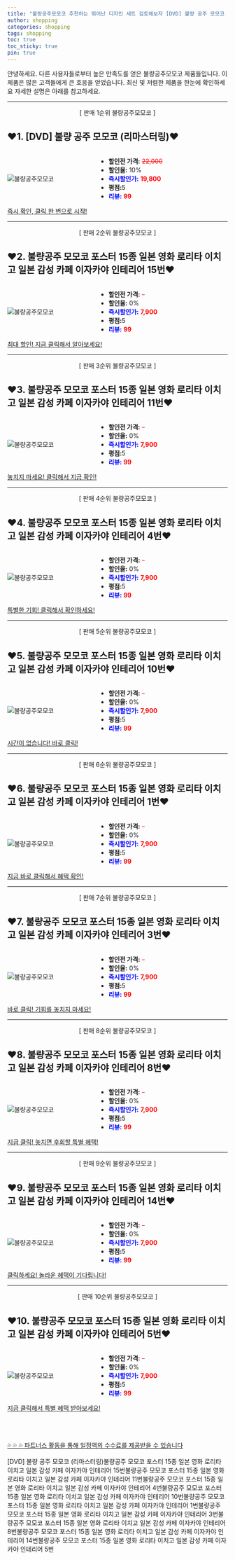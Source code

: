 ```yaml
---
title: "불량공주모모코 추천하는 뛰어난 디자인 세트 검토해보자 [DVD] 불량 공주 모모코 (리마스터링)"
author: shopping
categories: shopping
tags: shopping
toc: true
toc_sticky: true
pin: true
---
```

안녕하세요. 다른 사용자들로부터 높은 만족도를 얻은 불량공주모모코 제품들입니다. 이 제품은 많은 고객들에게 큰 호응을 얻었습니다. 최신 및 저렴한 제품을 한눈에 확인하세요 자세한 설명은 아래를 참고하세요.

---
<p class="toplist" style="margin: 0 auto; display: block; width: fit-content;">[ 판매 1순위 불량공주모모코 ]</p>

<h2><strong>❤️1. [DVD] 불량 공주 모모코 (리마스터링)❤️</strong></h2>

<div style="display: flex; align-items: center;">
    <div style="flex: 0.4;">
        <img src="https://thumbnail10.coupangcdn.com/thumbnails/remote/230x230ex/image/vendor_inventory/419a/ae4ccec71dfe3e9f1bae745647752568fe1aa3d84b5982764275366897a9.png" alt="불량공주모모코" style="max-width: 100%;">
    </div>
    <div style="flex: 0.6; margin-left: 10px;">
        <ul>
            <li><strong>할인전 가격:</strong> <del style="color: red;">22,000</del></li>
            <li><strong>할인율:</strong> 10%</li>
            <li><span style='color:blue'><strong>즉시할인가:</strong></span> <span style='color:red'><strong>19,800</strong></span></li>
            <li><strong>평점:</strong>5</li>
            <li><span style='color:blue'><strong>리뷰:</strong></span> <span style='color:red'><strong>99</strong></span></li>
        </ul>
    </div>
</div>
<div class="center">
    <a href="https://selin100587001.github.io?lptag=AF9450613&subid=githubio&pageKey=119644677&traceid=V0-153&itemId=356574312&vendorItemId=3867968725" class="myButton">
        즉시 확인, 클릭 한 번으로 시작!
    </a>
</div>


---
<p class="toplist" style="margin: 0 auto; display: block; width: fit-content;">[ 판매 2순위 불량공주모모코 ]</p>

<h2><strong>❤️2. 불량공주 모모코 포스터 15종 일본 영화 로리타 이치고 일본 감성 카페 이자카야 인테리어 15번❤️</strong></h2>

<div style="display: flex; align-items: center;">
    <div style="flex: 0.4;">
        <img src="https://thumbnail7.coupangcdn.com/thumbnails/remote/230x230ex/image/vendor_inventory/3f66/d702860fdca68ccf5a6e7116ca7cb9bda0187a2f679b96627699209c1ce3.png" alt="불량공주모모코" style="max-width: 100%;">
    </div>
    <div style="flex: 0.6; margin-left: 10px;">
        <ul>
            <li><strong>할인전 가격:</strong> <del style="color: red;">-</del></li>
            <li><strong>할인율:</strong> 0%</li>
            <li><span style='color:blue'><strong>즉시할인가:</strong></span> <span style='color:red'><strong>7,900</strong></span></li>
            <li><strong>평점:</strong>5</li>
            <li><span style='color:blue'><strong>리뷰:</strong></span> <span style='color:red'><strong>99</strong></span></li>
        </ul>
    </div>
</div>
<div class="center">
    <a href="https://selin100587001.github.io?lptag=AF9450613&subid=githubio&pageKey=8253561477&traceid=V0-153&itemId=23765278512&vendorItemId=90789635734" class="myButton">
        최대 할인! 지금 클릭해서 알아보세요!
    </a>
</div>


---
<p class="toplist" style="margin: 0 auto; display: block; width: fit-content;">[ 판매 3순위 불량공주모모코 ]</p>

<h2><strong>❤️3. 불량공주 모모코 포스터 15종 일본 영화 로리타 이치고 일본 감성 카페 이자카야 인테리어 11번❤️</strong></h2>

<div style="display: flex; align-items: center;">
    <div style="flex: 0.4;">
        <img src="https://thumbnail7.coupangcdn.com/thumbnails/remote/230x230ex/image/vendor_inventory/3f66/d702860fdca68ccf5a6e7116ca7cb9bda0187a2f679b96627699209c1ce3.png" alt="불량공주모모코" style="max-width: 100%;">
    </div>
    <div style="flex: 0.6; margin-left: 10px;">
        <ul>
            <li><strong>할인전 가격:</strong> <del style="color: red;">-</del></li>
            <li><strong>할인율:</strong> 0%</li>
            <li><span style='color:blue'><strong>즉시할인가:</strong></span> <span style='color:red'><strong>7,900</strong></span></li>
            <li><strong>평점:</strong>5</li>
            <li><span style='color:blue'><strong>리뷰:</strong></span> <span style='color:red'><strong>99</strong></span></li>
        </ul>
    </div>
</div>
<div class="center">
    <a href="https://selin100587001.github.io?lptag=AF9450613&subid=githubio&pageKey=8253561477&traceid=V0-153&itemId=23765278483&vendorItemId=90789635635" class="myButton">
        놓치지 마세요! 클릭해서 지금 확인!
    </a>
</div>


---
<p class="toplist" style="margin: 0 auto; display: block; width: fit-content;">[ 판매 4순위 불량공주모모코 ]</p>

<h2><strong>❤️4. 불량공주 모모코 포스터 15종 일본 영화 로리타 이치고 일본 감성 카페 이자카야 인테리어 4번❤️</strong></h2>

<div style="display: flex; align-items: center;">
    <div style="flex: 0.4;">
        <img src="https://thumbnail7.coupangcdn.com/thumbnails/remote/230x230ex/image/vendor_inventory/3f66/d702860fdca68ccf5a6e7116ca7cb9bda0187a2f679b96627699209c1ce3.png" alt="불량공주모모코" style="max-width: 100%;">
    </div>
    <div style="flex: 0.6; margin-left: 10px;">
        <ul>
            <li><strong>할인전 가격:</strong> <del style="color: red;">-</del></li>
            <li><strong>할인율:</strong> 0%</li>
            <li><span style='color:blue'><strong>즉시할인가:</strong></span> <span style='color:red'><strong>7,900</strong></span></li>
            <li><strong>평점:</strong>5</li>
            <li><span style='color:blue'><strong>리뷰:</strong></span> <span style='color:red'><strong>99</strong></span></li>
        </ul>
    </div>
</div>
<div class="center">
    <a href="https://selin100587001.github.io?lptag=AF9450613&subid=githubio&pageKey=8253561477&traceid=V0-153&itemId=23765278460&vendorItemId=90789635510" class="myButton">
        특별한 기회! 클릭해서 확인하세요!
    </a>
</div>


---
<p class="toplist" style="margin: 0 auto; display: block; width: fit-content;">[ 판매 5순위 불량공주모모코 ]</p>

<h2><strong>❤️5. 불량공주 모모코 포스터 15종 일본 영화 로리타 이치고 일본 감성 카페 이자카야 인테리어 10번❤️</strong></h2>

<div style="display: flex; align-items: center;">
    <div style="flex: 0.4;">
        <img src="https://thumbnail7.coupangcdn.com/thumbnails/remote/230x230ex/image/vendor_inventory/3f66/d702860fdca68ccf5a6e7116ca7cb9bda0187a2f679b96627699209c1ce3.png" alt="불량공주모모코" style="max-width: 100%;">
    </div>
    <div style="flex: 0.6; margin-left: 10px;">
        <ul>
            <li><strong>할인전 가격:</strong> <del style="color: red;">-</del></li>
            <li><strong>할인율:</strong> 0%</li>
            <li><span style='color:blue'><strong>즉시할인가:</strong></span> <span style='color:red'><strong>7,900</strong></span></li>
            <li><strong>평점:</strong>5</li>
            <li><span style='color:blue'><strong>리뷰:</strong></span> <span style='color:red'><strong>99</strong></span></li>
        </ul>
    </div>
</div>
<div class="center">
    <a href="https://selin100587001.github.io?lptag=AF9450613&subid=githubio&pageKey=8253561477&traceid=V0-153&itemId=23765278479&vendorItemId=90789635613" class="myButton">
        시간이 없습니다! 바로 클릭!
    </a>
</div>


---
<p class="toplist" style="margin: 0 auto; display: block; width: fit-content;">[ 판매 6순위 불량공주모모코 ]</p>

<h2><strong>❤️6. 불량공주 모모코 포스터 15종 일본 영화 로리타 이치고 일본 감성 카페 이자카야 인테리어 1번❤️</strong></h2>

<div style="display: flex; align-items: center;">
    <div style="flex: 0.4;">
        <img src="https://thumbnail7.coupangcdn.com/thumbnails/remote/230x230ex/image/vendor_inventory/3f66/d702860fdca68ccf5a6e7116ca7cb9bda0187a2f679b96627699209c1ce3.png" alt="불량공주모모코" style="max-width: 100%;">
    </div>
    <div style="flex: 0.6; margin-left: 10px;">
        <ul>
            <li><strong>할인전 가격:</strong> <del style="color: red;">-</del></li>
            <li><strong>할인율:</strong> 0%</li>
            <li><span style='color:blue'><strong>즉시할인가:</strong></span> <span style='color:red'><strong>7,900</strong></span></li>
            <li><strong>평점:</strong>5</li>
            <li><span style='color:blue'><strong>리뷰:</strong></span> <span style='color:red'><strong>99</strong></span></li>
        </ul>
    </div>
</div>
<div class="center">
    <a href="https://selin100587001.github.io?lptag=AF9450613&subid=githubio&pageKey=8253561477&traceid=V0-153&itemId=23765278446&vendorItemId=90789635460" class="myButton">
        지금 바로 클릭해서 혜택 확인!
    </a>
</div>


---
<p class="toplist" style="margin: 0 auto; display: block; width: fit-content;">[ 판매 7순위 불량공주모모코 ]</p>

<h2><strong>❤️7. 불량공주 모모코 포스터 15종 일본 영화 로리타 이치고 일본 감성 카페 이자카야 인테리어 3번❤️</strong></h2>

<div style="display: flex; align-items: center;">
    <div style="flex: 0.4;">
        <img src="https://thumbnail7.coupangcdn.com/thumbnails/remote/230x230ex/image/vendor_inventory/3f66/d702860fdca68ccf5a6e7116ca7cb9bda0187a2f679b96627699209c1ce3.png" alt="불량공주모모코" style="max-width: 100%;">
    </div>
    <div style="flex: 0.6; margin-left: 10px;">
        <ul>
            <li><strong>할인전 가격:</strong> <del style="color: red;">-</del></li>
            <li><strong>할인율:</strong> 0%</li>
            <li><span style='color:blue'><strong>즉시할인가:</strong></span> <span style='color:red'><strong>7,900</strong></span></li>
            <li><strong>평점:</strong>5</li>
            <li><span style='color:blue'><strong>리뷰:</strong></span> <span style='color:red'><strong>99</strong></span></li>
        </ul>
    </div>
</div>
<div class="center">
    <a href="https://selin100587001.github.io?lptag=AF9450613&subid=githubio&pageKey=8253561477&traceid=V0-153&itemId=23765278454&vendorItemId=90789635488" class="myButton">
        바로 클릭! 기회를 놓치지 마세요!
    </a>
</div>


---
<p class="toplist" style="margin: 0 auto; display: block; width: fit-content;">[ 판매 8순위 불량공주모모코 ]</p>

<h2><strong>❤️8. 불량공주 모모코 포스터 15종 일본 영화 로리타 이치고 일본 감성 카페 이자카야 인테리어 8번❤️</strong></h2>

<div style="display: flex; align-items: center;">
    <div style="flex: 0.4;">
        <img src="https://thumbnail7.coupangcdn.com/thumbnails/remote/230x230ex/image/vendor_inventory/3f66/d702860fdca68ccf5a6e7116ca7cb9bda0187a2f679b96627699209c1ce3.png" alt="불량공주모모코" style="max-width: 100%;">
    </div>
    <div style="flex: 0.6; margin-left: 10px;">
        <ul>
            <li><strong>할인전 가격:</strong> <del style="color: red;">-</del></li>
            <li><strong>할인율:</strong> 0%</li>
            <li><span style='color:blue'><strong>즉시할인가:</strong></span> <span style='color:red'><strong>7,900</strong></span></li>
            <li><strong>평점:</strong>5</li>
            <li><span style='color:blue'><strong>리뷰:</strong></span> <span style='color:red'><strong>99</strong></span></li>
        </ul>
    </div>
</div>
<div class="center">
    <a href="https://selin100587001.github.io?lptag=AF9450613&subid=githubio&pageKey=8253561477&traceid=V0-153&itemId=23765278475&vendorItemId=90789635581" class="myButton">
        지금 클릭! 놓치면 후회할 특별 혜택!
    </a>
</div>


---
<p class="toplist" style="margin: 0 auto; display: block; width: fit-content;">[ 판매 9순위 불량공주모모코 ]</p>

<h2><strong>❤️9. 불량공주 모모코 포스터 15종 일본 영화 로리타 이치고 일본 감성 카페 이자카야 인테리어 14번❤️</strong></h2>

<div style="display: flex; align-items: center;">
    <div style="flex: 0.4;">
        <img src="https://thumbnail7.coupangcdn.com/thumbnails/remote/230x230ex/image/vendor_inventory/3f66/d702860fdca68ccf5a6e7116ca7cb9bda0187a2f679b96627699209c1ce3.png" alt="불량공주모모코" style="max-width: 100%;">
    </div>
    <div style="flex: 0.6; margin-left: 10px;">
        <ul>
            <li><strong>할인전 가격:</strong> <del style="color: red;">-</del></li>
            <li><strong>할인율:</strong> 0%</li>
            <li><span style='color:blue'><strong>즉시할인가:</strong></span> <span style='color:red'><strong>7,900</strong></span></li>
            <li><strong>평점:</strong>5</li>
            <li><span style='color:blue'><strong>리뷰:</strong></span> <span style='color:red'><strong>99</strong></span></li>
        </ul>
    </div>
</div>
<div class="center">
    <a href="https://selin100587001.github.io?lptag=AF9450613&subid=githubio&pageKey=8253561477&traceid=V0-153&itemId=23765278504&vendorItemId=90789635708" class="myButton">
        클릭하세요! 놀라운 혜택이 기다립니다!
    </a>
</div>


---
<p class="toplist" style="margin: 0 auto; display: block; width: fit-content;">[ 판매 10순위 불량공주모모코 ]</p>

<h2><strong>❤️10. 불량공주 모모코 포스터 15종 일본 영화 로리타 이치고 일본 감성 카페 이자카야 인테리어 5번❤️</strong></h2>

<div style="display: flex; align-items: center;">
    <div style="flex: 0.4;">
        <img src="https://thumbnail7.coupangcdn.com/thumbnails/remote/230x230ex/image/vendor_inventory/3f66/d702860fdca68ccf5a6e7116ca7cb9bda0187a2f679b96627699209c1ce3.png" alt="불량공주모모코" style="max-width: 100%;">
    </div>
    <div style="flex: 0.6; margin-left: 10px;">
        <ul>
            <li><strong>할인전 가격:</strong> <del style="color: red;">-</del></li>
            <li><strong>할인율:</strong> 0%</li>
            <li><span style='color:blue'><strong>즉시할인가:</strong></span> <span style='color:red'><strong>7,900</strong></span></li>
            <li><strong>평점:</strong>5</li>
            <li><span style='color:blue'><strong>리뷰:</strong></span> <span style='color:red'><strong>99</strong></span></li>
        </ul>
    </div>
</div>
<div class="center">
    <a href="https://selin100587001.github.io?lptag=AF9450613&subid=githubio&pageKey=8253561477&traceid=V0-153&itemId=23765278464&vendorItemId=90789635524" class="myButton">
        지금 클릭해서 특별 혜택 받아보세요!
    </a>
</div>

<br><br><br>[💦 💦 💦 파트너스 활동을 통해 일정액의 수수료를 제공받을 수 있습니다](https://link.coupang.com/a/bcpT2c)<br><br>[DVD] 불량 공주 모모코 (리마스터링)불량공주 모모코 포스터 15종 일본 영화 로리타 이치고 일본 감성 카페 이자카야 인테리어 15번불량공주 모모코 포스터 15종 일본 영화 로리타 이치고 일본 감성 카페 이자카야 인테리어 11번불량공주 모모코 포스터 15종 일본 영화 로리타 이치고 일본 감성 카페 이자카야 인테리어 4번불량공주 모모코 포스터 15종 일본 영화 로리타 이치고 일본 감성 카페 이자카야 인테리어 10번불량공주 모모코 포스터 15종 일본 영화 로리타 이치고 일본 감성 카페 이자카야 인테리어 1번불량공주 모모코 포스터 15종 일본 영화 로리타 이치고 일본 감성 카페 이자카야 인테리어 3번불량공주 모모코 포스터 15종 일본 영화 로리타 이치고 일본 감성 카페 이자카야 인테리어 8번불량공주 모모코 포스터 15종 일본 영화 로리타 이치고 일본 감성 카페 이자카야 인테리어 14번불량공주 모모코 포스터 15종 일본 영화 로리타 이치고 일본 감성 카페 이자카야 인테리어 5번